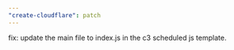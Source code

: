 ```yaml
---
"create-cloudflare": patch
---
```


fix: update the main file to index.js in the c3 scheduled js template.
